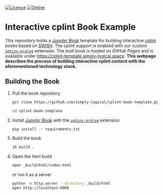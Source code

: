 [![Licence][licence-badge]][licence-link]
[![Online][online-badge]][online-link]

[licence-badge]: https://img.shields.io/github/license/simply-logical/cplint-book-template.svg
[licence-link]: https://github.com/simply-logical/cplint-book-template/blob/master/LICENCE
[online-badge]: https://img.shields.io/badge/read-online-green.svg
[online-link]: https://cplint-template.simply-logical.space/

# Interactive cplint Book Example #

This repository holds a [*Jupyter Book*] template for building interactive
[cplint] books based on [SWISH].
The cplint support is enabled with our custom [`sphinx-prolog`] extension.
The built book is hosted on *GitHub Pages* and is available under
<https://cplint-template.simply-logical.space>.
**This webpage describes the process of building interactive cplint content
with the aforementioned technology stack.**

## Building the Book ##

1. Pull the book repository
   ```bash
   git clone https://github.com/simply-logical/cplint-book-template.git

   cd cplint-book-template
   ```
2. Install [*Jupyter Book*](https://pypi.org/project/jupyter-book/) with the
   [`sphinx-prolog`](https://pypi.org/project/sphinx-prolog/) extension
   ```bash
   pip install -r requirements.txt
   ```
3. Build the book
   ```bash
   jb build .
   ```
4. Open the html build
   ```bash
   open _build/html/index.html
   ```
   or run it as a server
   ```bash
   python -m http.server --directory _build/html
   open http://localhost:8000
   ```

[*Jupyter Book*]: https://jupyterbook.org/
[cplint]: https://friguzzi.github.io/cplint/_build/html/
[SWISH]: http://cplint.ml.unife.it/
[`sphinx-prolog`]: https://github.com/simply-logical/sphinx-prolog
